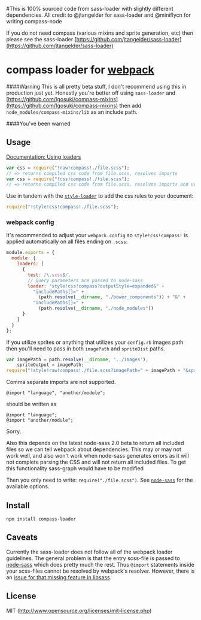 #This is 100% sourced code from sass-loader with slightly different dependencies. All credit to @jtangelder for sass-loader and @miniflycn for writing compass-node

If you do not need compass (various mixins and sprite generation, etc) then please see the sass-loader [https://github.com/jtangelder/sass-loader](https://github.com/jtangelder/sass-loader)

# compass loader for [webpack](http://webpack.github.io/)



####Warning
This is all pretty beta stuff, I don't recommend using this in production just yet. 
Honestly you're better off using `sass-loader` and [https://github.com/Igosuki/compass-mixins](https://github.com/Igosuki/compass-mixins) then add `node_modules/compass-mixins/lib` as an include path.

####You've been warned

## Usage

[Documentation: Using loaders](http://webpack.github.io/docs/using-loaders.html)

``` javascript
var css = require("!raw!compass!./file.scss");
// => returns compiled css code from file.scss, resolves imports
var css = require("!css!compass!./file.scss");
// => returns compiled css code from file.scss, resolves imports and url(...)s
```

Use in tandem with the [`style-loader`](https://github.com/webpack/style-loader) to add the css rules to your document:

``` javascript
require("!style!css!compass!./file.scss");
```

### webpack config

It's recommended to adjust your `webpack.config` so `style!css!compass!` is applied automatically on all files ending on `.scss`:

``` javascript
module.exports = {
  module: {
    loaders: [
      {
        test: /\.scss$/,
        // Query parameters are passed to node-sass
        loader: "style!css!compass?outputStyle=expanded&" +
          "includePaths[]=" +
            (path.resolve(__dirname, "./bower_components")) + "&" +
          "includePaths[]=" +
            (path.resolve(__dirname, "./node_modules"))
      }
    ]
  }
};
```

If you utilize sprites or anything that utilizes your `config.rb` images path then you'll need to pass in both `imagePath` and `spriteDist` paths.
``` javascript
var imagePath = path.resolve(__dirname, '../images'),
    spriteOutput = imagePath;
require("!style!raw!compass!./file.scss?imagePath=" + imagePath + "&spriteOutput=" + spriteOutput);
```

Comma separate imports are not supported.
```
@import "language", "another/module";
```
should be written as
```
@import "language";
@import "another/module";
```
Sorry.


Also this depends on the latest node-sass 2.0 beta to return all included files so we can tell webpack about dependencies.
This may or may not work well, and also won't work when node-sass generates errors as it will not complete parsing the CSS and will not return all included files. To get this functionality sass-graph would have to be modified



Then you only need to write: `require("./file.scss")`. See [`node-sass`](https://github.com/andrew/node-sass) for the available options.

## Install

`npm install compass-loader`

## Caveats

Currently the sass-loader does not follow all of the webpack loader guidelines. The general problem is that the entry scss-file is passed to [node-sass](https://github.com/sass/node-sass) which does pretty much the rest. Thus `@import` statements inside your scss-files cannot be resolved by webpack's resolver. However, there is an [issue for that missing feature in libsass](https://github.com/sass/libsass/issues/21).

## License

MIT (http://www.opensource.org/licenses/mit-license.php)
